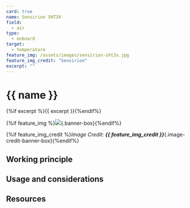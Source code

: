 ```yaml
---
card: true
name: Sensirion SHT3X
field: 
  - air
type:
  - onboard
target:
  - temperature
feature_img: /assets/images/sensirion-sht3x.jpg
feature_img_credit: "Sensirion"
excerpt: ""
---
```


# {{ name }}

{%if excerpt %}{{ excerpt }}{%endif%}

{%if feature_img %}![]({{feature_img}}){.banner-box}{%endif%}

{%if feature_img_credit %}_Image Credit: **{{ feature_img_credit }}**_{.image-credit-banner-box}{%endif%}

## Working principle

## Usage and considerations

## Resources